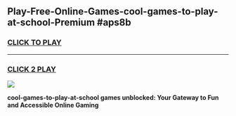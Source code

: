
## Play-Free-Online-Games-cool-games-to-play-at-school-Premium #aps8b
<h3>
<a href="https://premium.freeplayer.one?title=cool-games-to-play-at-school&ref=8M">CLICK TO PLAY</a></h3>
<hr>

<h3>
<a href="https://premium.freeplayer.one?title=cool-games-to-play-at-school&ref=8M">CLICK 2 PLAY</a>
  
</h3>

<a href="https://premium.freeplayer.one?title=cool-games-to-play-at-school&ref=8M"><img src="https://clearcache.store/games.png"></a>


**cool-games-to-play-at-school games unblocked: Your Gateway to Fun and Accessible Online Gaming**
